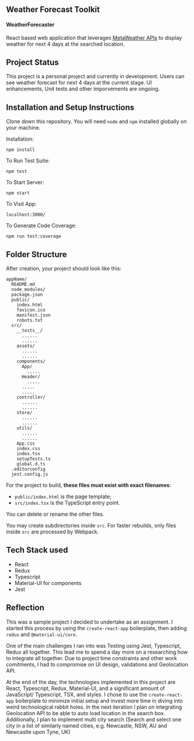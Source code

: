 ## Weather Forecast Toolkit

#### WeatherForecaster

React based web application that leverages [MetaWeather APIs](https://www.metaweather.com/api/) to display weather for next 4 days at the searched location.

## Project Status

This project is a personal project and currently in development. Users can see weather forecast for next 4 days at the current stage. UI enhancements, Unit tests and other imporvements are ongoing.

## Installation and Setup Instructions

Clone down this repository. You will need `node` and `npm` installed globally on your machine.

Installation:

`npm install`

To Run Test Suite:

`npm test`

To Start Server:

`npm start`

To Visit App:

`localhost:3000/`

To Generate Code Coverage:

`npm run test:coverage`

## Folder Structure

After creation, your project should look like this:

```
appName/
  README.md
  node_modules/
  package.json
  public/
    index.html
    favicon.ico
    manifest.json
    robots.txt
  src/
    __tests__/
      ......
      ......
    assets/
      ......
      ......
    components/
      App/
        .....
      Header/
        .....
      .....
      .....
    controller/
      ......
      ......
    store/
      ......
      ......
    utils/
      ......
      ......
    App.css
    index.css
    index.tsx
    setupTests.ts
    global.d.ts
  .editorconfig
  jest.config.js
```

For the project to build, **these files must exist with exact filenames**:

- `public/index.html` is the page template;
- `src/index.tsx` is the TypeScript entry point.

You can delete or rename the other files.

You may create subdirectories inside `src`. For faster rebuilds, only files inside `src` are processed by Webpack.

## Tech Stack used

- React
- Redux
- Typescript
- Material-UI for components
- Jest

## Reflection

This was a sample project I decided to undertake as an assignment. I started this process by using the `create-react-app` boilerplate, then adding `redux` and `@material-ui/core`.

One of the main challenges I ran into was Testing using Jest, Typescript, Redux all together. This lead me to spend a day more on a researching how to integrate all together. Due to project time constraints and other work comitments, I had to compromise on UI design, validations and Geolocation API.

At the end of the day, the technologies implemented in this project are React, Typescript, Redux, Material-UI, and a significant amount of JavaScript/ Typescript, TSX, and styles. I chose to use the `create-react-app` boilerplate to minimize initial setup and invest more time in diving into weird technological rabbit holes. In the next iteration I plan on integrating Geolocation API to be able to auto load location in the search box. Additionally, I plan to implement multi city search (Search and select one city in a list of similarly named cities, e.g. Newcastle, NSW, AU and Newcastle upon Tyne, UK)
